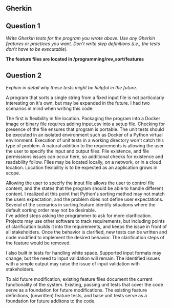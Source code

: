 ## Gherkin



## Question 1
_Write Gherkin tests for the program you wrote above. Use any Gherkin features or practices you
want. Don’t write step definitions (i.e., the tests don’t have to be executable)._

__The feature files are located in /programming/rev_sort/features__

## Question 2
_Explain in detail why these tests might be helpful in the future._

A program that sorts a single string from a fixed input file is not particularly interesting on it's own, but may be expanded 
in the future. I had two scenarios in mind when writing this code.  

The first is flexibility in file location.  Packaging the program into a Docker image or binary file requires 
adding input.csv into a setup file.  Checking for presence of the file ensures that program is portable.  The unit tests
should be executed in an isolated environment such as Docker of a Python virtual environment.  Execution of unit tests
in a working directory won't catch this type of problem.  A natural addition to the requirements is allowing the user the user to specify the input and
output files.  File existence, and file permissions issues can occur here, so additional checks for existence and readability 
follow.   Files may be located locally, on a network, or in a cloud location.  Location flexibility is to be expected
as an application grows in scope.

Allowing the user to specify the input file allows the user to control file content, and the  states that the program should be able to handle different content. 
I realized at this point that Python's sorting method may not match the users expectation, and the problem does not define 
user expectations.  Several of the scenarios in sorting.feature  identify situations where the default sorting order may not be desirable.  
I've added steps asking the programmer to ask for more clarification.  Projects may use other software to track requirements, but
including points of clarification builds it into the requirements, and keeps the issue in front of all stakeholders.
Once the behavior is clarified, new tests can be written and code modified to implement the desired behavior.  The clarification
steps of the feature would be removed. 

I also built in tests for handling white space.  Supported input formats may change, but the need to input validation will remain.  The identified issues
with a simple output may raise the issue of input validation with stakeholders.

To aid future modification, existing feature files document the current functionality of the system. Existing, passing unit tests that 
cover the code serve as a foundation for future modifications.  The existing feature definitions, (unwritten) feature tests,
and base unit tests serve as a foundation for future additons to the code.



